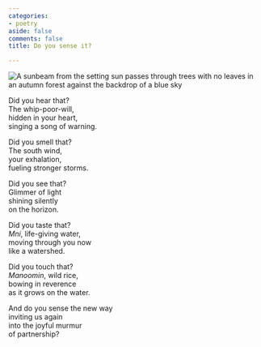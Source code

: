 ```yaml
---
categories:
- poetry
aside: false
comments: false
title: Do you sense it?

---
```

![A sunbeam from the setting sun passes through trees with no leaves in an autumn forest against the backdrop of a blue sky](https://commoncause.s3.us-east-2.amazonaws.com/media/09599331-commoncause.jpg "Forest sunbeam")

Did you hear that?  
The whip-poor-will,  
hidden in your heart,  
singing a song of warning.

Did you smell that?  
The south wind,  
your exhalation,  
fueling stronger storms.

Did you see that?  
Glimmer of light  
shining silently  
on the horizon.

Did you taste that?  
_Mni_, life-giving water,  
moving through you now  
like a watershed.

Did you touch that?  
_Manoomin_, wild rice,  
bowing in reverence  
as it grows on the water.

And do you sense the new way  
inviting us again  
into the joyful murmur  
of partnership?